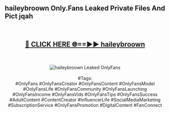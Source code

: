 <h2>haileybroown Only.Fans Leaked Private Files And Pict jqah</h2>
<br>
<div align="center">
<h2><a href="https://mediafiles.top/haileybroown" rel="nofollow">🔴 CLICK HERE 🌐==►► haileybroown</a></h2>
<br>
<br>
<a href="https://mediafiles.top/haileybroown" rel="nofollow" data-target="animated-image.originalLink"><img src="https://i.ibb.co.com/WyWwxjT/player-gif2.gif" alt="haileybroown Leaked OnlyFans" style="max-width: 100%; display: inline-block;" data-target="animated-image.originalImage"></a>
<br><br>
#Tags:
<br>
#OnlyFans #OnlyFansCreator #OnlyFansContent #OnlyFansModel #OnlyFansLife #OnlyFansCommunity #OnlyFansLaunching #OnlyFansIncome #OnlyFansVids #OnlyFansTips #OnlyFansSuccess #AdultContent #ContentCreator #InfluencerLife #SocialMediaMarketing #SubscriptionService #OnlyFansPromotion #DigitalContent #FanConnect
</div>
<br>